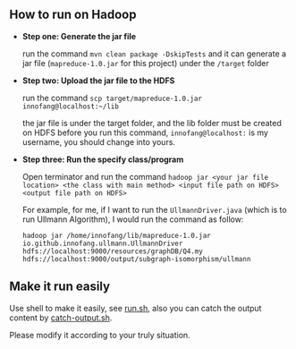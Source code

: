 ## How to run on Hadoop

 + **Step one: Generate the jar file**
    
    run the command `mvn clean package -DskipTests` 
 and it can generate a jar file (`mapreduce-1.0.jar` for this project) under the `/target` folder
 
 + **Step two: Upload the jar file to the HDFS**
 
    run the command `scp target/mapreduce-1.0.jar innofang@localhost:~/lib`
    
    the jar file is under the target folder, and the lib folder must be created on HDFS before you run this command,
    `innofang@localhost:` is my username, you should change into yours.
 
 + **Step three: Run the specify class/program**
 
    Open terminator and run the command `hadoop jar <your jar file location> <the class with main method> <input file path on HDFS> <output file path on HDFS>`
    
    For example, for me, if I want to run the `UllmannDriver.java` (which is to run Ullmann Algorithm), I would run the command as follow:
    
    `hadoop jar /home/innofang/lib/mapreduce-1.0.jar io.github.innofang.ullmann.UllmannDriver hdfs://localhost:9000/resources/graphDB/Q4.my hdfs://localhost:9000/output/subgraph-isomorphism/ullmann`
    
## Make it run easily

Use shell to make it easily, see [run.sh](run.sh), also you can catch the output content by [catch-output.sh](catch_output.sh).

Please modify it according to your truly situation.